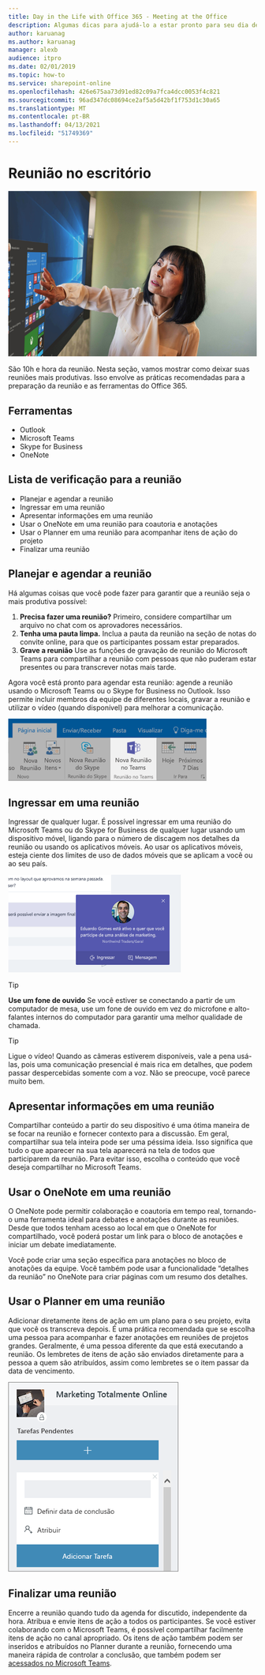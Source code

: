 ```yaml
---
title: Day in the Life with Office 365 - Meeting at the Office
description: Algumas dicas para ajudá-lo a estar pronto para seu dia de trabalho no Office 365
author: karuanag
ms.author: karuanag
manager: alexb
audience: itpro
ms.date: 02/01/2019
ms.topic: how-to
ms.service: sharepoint-online
ms.openlocfilehash: 426e675aa73d91ed82c09a7fca4dcc0053f4c821
ms.sourcegitcommit: 96ad347dc08694ce2af5a5d42bf1f753d1c30a65
ms.translationtype: MT
ms.contentlocale: pt-BR
ms.lasthandoff: 04/13/2021
ms.locfileid: "51749369"
---
```

# <a name="meeting-at-the-office"></a>Reunião no escritório

![Comutar visual](media/ditl_meeting.png)

São 10h e hora da reunião. Nesta seção, vamos mostrar como deixar suas reuniões mais produtivas.  Isso envolve as práticas recomendadas para a preparação da reunião e as ferramentas do Office 365.  

## <a name="tools"></a>Ferramentas
- Outlook
- Microsoft Teams
- Skype for Business
- OneNote

## <a name="checklist-for-your-meeting"></a>Lista de verificação para a reunião
- Planejar e agendar a reunião
- Ingressar em uma reunião
- Apresentar informações em uma reunião
- Usar o OneNote em uma reunião para coautoria e anotações
- Usar o Planner em uma reunião para acompanhar itens de ação do projeto
- Finalizar uma reunião
 
## <a name="plan-and-book-your-meeting"></a>Planejar e agendar a reunião
Há algumas coisas que você pode fazer para garantir que a reunião seja o mais produtiva possível:

1. **Precisa fazer uma reunião?** Primeiro, considere compartilhar um arquivo no chat com os aprovadores necessários.  
1. **Tenha uma pauta limpa.**  Inclua a pauta da reunião na seção de notas do convite online, para que os participantes possam estar preparados.
1. **Grave a reunião** Use as funções de gravação de reunião do Microsoft Teams para compartilhar a reunião com pessoas que não puderam estar presentes ou para transcrever notas mais tarde.  

Agora você está pronto para agendar esta reunião: agende a reunião usando o Microsoft Teams ou o Skype for Business no Outlook.   Isso permite incluir membros da equipe de diferentes locais, gravar a reunião e utilizar o vídeo (quando disponível) para melhorar a comunicação. 

![Teams no Outlook ](media/ditl_teamsoutlook.png)

## <a name="join-a-meeting"></a>Ingressar em uma reunião
Ingressar de qualquer lugar. É possível ingressar em uma reunião do Microsoft Teams ou do Skype for Business de qualquer lugar usando um dispositivo móvel, ligando para o número de discagem nos detalhes da reunião ou usando os aplicativos móveis. Ao usar os aplicativos móveis, esteja ciente dos limites de uso de dados móveis que se aplicam a você ou ao seu país.

![Notificação de ingresso na reunião do Teams](media/ditl_teamsjoin.png)

> [!TIP]
> **Use um fone de ouvido** Se você estiver se conectando a partir de um computador de mesa, use um fone de ouvido em vez do microfone e alto-falantes internos do computador para garantir uma melhor qualidade de chamada.

> [!TIP]
> Ligue o vídeo! Quando as câmeras estiverem disponíveis, vale a pena usá-las, pois uma comunicação presencial é mais rica em detalhes, que podem passar despercebidas somente com a voz. Não se preocupe, você parece muito bem. 

## <a name="present-information-in-a-meeting"></a>Apresentar informações em uma reunião
Compartilhar conteúdo a partir do seu dispositivo é uma ótima maneira de se focar na reunião e fornecer contexto para a discussão. Em geral, compartilhar sua tela inteira pode ser uma péssima ideia. Isso significa que tudo o que aparecer na sua tela aparecerá na tela de todos que participarem da reunião. Para evitar isso, escolha o conteúdo que você deseja compartilhar no Microsoft Teams. 

## <a name="use-onenote-in-a-meeting"></a>Usar o OneNote em uma reunião
O OneNote pode permitir colaboração e coautoria em tempo real, tornando-o uma ferramenta ideal para debates e anotações durante as reuniões. Desde que todos tenham acesso ao local em que o OneNote for compartilhado, você poderá postar um link para o bloco de anotações e iniciar um debate imediatamente.

Você pode criar uma seção específica para anotações no bloco de anotações da equipe. Você também pode usar a funcionalidade “detalhes da reunião” no OneNote para criar páginas com um resumo dos detalhes.

## <a name="use-planner-in-a-meeting"></a>Usar o Planner em uma reunião
Adicionar diretamente itens de ação em um plano para o seu projeto, evita que você os transcreva depois. É uma prática recomendada que se escolha uma pessoa para acompanhar e fazer anotações em reuniões de projetos grandes. Geralmente, é uma pessoa diferente da que está executando a reunião. Os lembretes de itens de ação são enviados diretamente para a pessoa a quem são atribuídos, assim como lembretes se o item passar da data de vencimento. 

![Tarefa do Planner ](media/ditl_task.png)

## <a name="end-a-meeting"></a>Finalizar uma reunião
Encerre a reunião quando tudo da agenda for discutido, independente da hora. Atribua e envie itens de ação a todos os participantes. Se você estiver colaborando com o Microsoft Teams, é possível compartilhar facilmente itens de ação no canal apropriado. Os itens de ação também podem ser inseridos e atribuídos no Planner durante a reunião, fornecendo uma maneira rápida de controlar a conclusão, que também podem ser [acessados no Microsoft Teams](https://support.office.com/article/use-planner-in-microsoft-teams-62798a9f-e8f7-4722-a700-27dd28a06ee0). 
